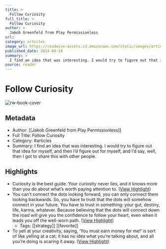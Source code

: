 ```yaml
---
title: >
  Follow Curiosity
full_title: >
  Follow Curiosity
author: >
  Jakob Greenfeld from Play Permissionless
url: 
category: articles
image_url: https://readwise-assets.s3.amazonaws.com/static/images/article0.00998d930354.png
published_date: 2024-04-19
summary: >
  I find an idea that was interesting. I would try to figure out that idea for myself, and then I’d figure out for myself, and I’d say, well, then I got to share this with other people.
source: reader
---
```

# Follow Curiosity

![rw-book-cover](https://readwise-assets.s3.amazonaws.com/static/images/article0.00998d930354.png)

## Metadata
- Author: [[Jakob Greenfeld from Play Permissionless]]
- Full Title: Follow Curiosity
- Category: #articles
- Summary: I find an idea that was interesting. I would try to figure out that idea for myself, and then I’d figure out for myself, and I’d say, well, then I got to share this with other people.

## Highlights
- Curiosity is the best guide. Your curiosity never lies, and it knows more than you do about what’s worth paying attention to. ([View Highlight](https://read.readwise.io/read/01hw31vgvvyna39g7vm0zvgx9y))
- You can’t connect the dots looking forward, you can only connect them looking backwards. So, you have to trust that the dots will somehow connect in your future. You have to trust in something: your gut, destiny, life, karma, whatever. Because believing that the dots will connect down the road will give you the confidence to follow your heart, even when it leads you off the well-worn path. ([View Highlight](https://read.readwise.io/read/01hw31y4rtxfyzmg71s3ra21b6))
    - Tags: [[strategy]] [[favorite]] 
- To yell at your creativity, saying, ‘You must earn money for me!’ is sort of like yelling at a cat; it has no idea what you’re talking about, and all you’re doing is scaring it away. ([View Highlight](https://read.readwise.io/read/01hw31z72bqbyenaqqe4psg0jt))


